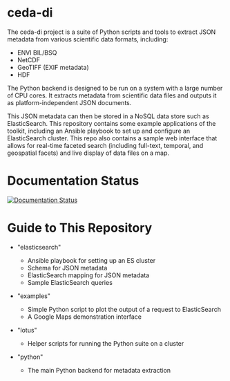 ceda-di
=======

The ceda-di project is a suite of Python scripts and tools to extract
JSON metadata from various scientific data formats, including:

* ENVI BIL/BSQ
* NetCDF
* GeoTIFF (EXIF metadata)
* HDF

The Python backend is designed to be run on a system with a large number of CPU
cores. It extracts metadata from scientific data files and outputs it as
platform-independent JSON documents.

This JSON metadata can then be stored in a NoSQL data store such as
ElasticSearch. This repository contains some example applications of the
toolkit, including an Ansible playbook to set up and configure an ElasticSearch
cluster. This repo also contains a sample web interface that allows for
real-time faceted search (including full-text, temporal, and geospatial facets)
and live display of data files on a map.


Documentation Status
====================

[![Documentation Status](https://readthedocs.org/projects/ceda-di/badge/?version=latest)](https://readthedocs.org/projects/ceda-di/?badge=latest)


Guide to This Repository
========================

* "elasticsearch"
    * Ansible playbook for setting up an ES cluster
    * Schema for JSON metadata
    * ElasticSearch mapping for JSON metadata
    * Sample ElasticSearch queries
    
* "examples"
    * Simple Python script to plot the output of a request to ElasticSearch
    * A Google Maps demonstration interface
* "lotus"
    * Helper scripts for running the Python suite on a cluster
* "python"
    * The main Python backend for metadata extraction
